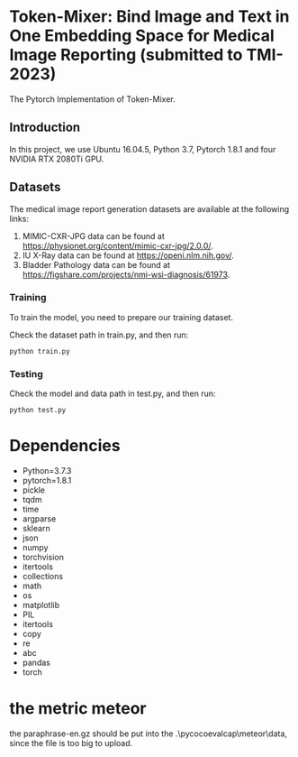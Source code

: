 # Token-Mixer: Bind Image and Text in One Embedding Space for Medical Image Reporting (submitted to TMI-2023)
The Pytorch Implementation of Token-Mixer. 

## Introduction
In this project, we use Ubuntu 16.04.5, Python 3.7, Pytorch 1.8.1 and four NVIDIA RTX 2080Ti GPU. 

## Datasets
The medical image report generation datasets are available at the following links:
1. MIMIC-CXR-JPG data can be found at https://physionet.org/content/mimic-cxr-jpg/2.0.0/.
2. IU X-Ray data can be found at https://openi.nlm.nih.gov/.
3. Bladder Pathology data can be found at https://figshare.com/projects/nmi-wsi-diagnosis/61973.

### Training

To train the model, you need to prepare our training dataset.

Check the dataset path in train.py, and then run:
```
python train.py
```

### Testing

Check the model and data path in test.py, and then run:

```
python test.py
```

# Dependencies
  - Python=3.7.3
  - pytorch=1.8.1
  - pickle
  - tqdm
  - time
  - argparse
  - sklearn
  - json
  - numpy 
  - torchvision 
  - itertools
  - collections
  - math
  - os
  - matplotlib
  - PIL 
  - itertools
  - copy
  - re
  - abc
  - pandas
  - torch

# the metric meteor
the paraphrase-en.gz should be put into the .\pycocoevalcap\meteor\data, since the file is too big to upload.
